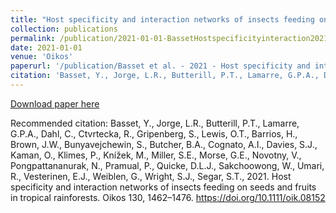 ```yaml
---
title: "Host specificity and interaction networks of insects feeding on seeds and fruits in tropical rainforests"
collection: publications
permalink: /publication/2021-01-01-BassetHostspecificityinteraction2021
date: 2021-01-01
venue: 'Oikos'
paperurl: '/publication/Basset et al. - 2021 - Host specificity and interaction networks of insec.pdf'
citation: 'Basset, Y., Jorge, L.R., Butterill, P.T., Lamarre, G.P.A., Dahl, C., Ctvrtecka, R., Gripenberg, S., Lewis, O.T., Barrios, H., Brown, J.W., Bunyavejchewin, S., Butcher, B.A., Cognato, A.I., Davies, S.J., Kaman, O., Klimes, P., Knížek, M., Miller, S.E., Morse, G.E., Novotny, V., Pongpattananurak, N., Pramual, P., Quicke, D.L.J., Sakchoowong, W., Umari, R., Vesterinen, E.J., Weiblen, G., Wright, S.J., Segar, S.T., 2021. Host specificity and interaction networks of insects feeding on seeds and fruits in tropical rainforests. Oikos 130, 1462–1476. https://doi.org/10.1111/oik.08152'
---
```


<a href='/publication/Basset et al. - 2021 - Host specificity and interaction networks of insec.pdf'>Download paper here</a>

Recommended citation: Basset, Y., Jorge, L.R., Butterill, P.T., Lamarre, G.P.A., Dahl, C., Ctvrtecka, R., Gripenberg, S., Lewis, O.T., Barrios, H., Brown, J.W., Bunyavejchewin, S., Butcher, B.A., Cognato, A.I., Davies, S.J., Kaman, O., Klimes, P., Knížek, M., Miller, S.E., Morse, G.E., Novotny, V., Pongpattananurak, N., Pramual, P., Quicke, D.L.J., Sakchoowong, W., Umari, R., Vesterinen, E.J., Weiblen, G., Wright, S.J., Segar, S.T., 2021. Host specificity and interaction networks of insects feeding on seeds and fruits in tropical rainforests. Oikos 130, 1462–1476. https://doi.org/10.1111/oik.08152
